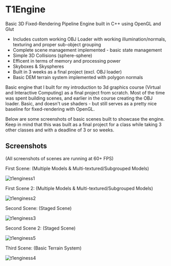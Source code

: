 # T1Engine

Basic 3D Fixed-Rendering Pipeline Engine built in C++ using OpenGL and Glut

- Includes custom working OBJ Loader with working illumination/normals, texturing and proper sub-object grouping
- Complete scene management implemented - basic state management
- Simple 3D Collisions (sphere-sphere)
- Efficent in terms of memory and processing power
- Skyboxes & Skyspheres
- Built in 3 weeks as a final project (excl. OBJ loader)
- Basic DEM terrain system implemented with polygon normals

Basic engine that I built for my introduction to 3d graphics course (Virtual and Interactive Computing) as a final project from scratch. Most of the time was spent building scenes, and earlier in the course creating the OBJ loader. Basic, and doesn't use shaders - but still serves as a pretty nice baseline for fixed-rendering with OpenGL.

Below are some screenshots of basic scenes built to showcase the engine. Keep in mind that this was built as a final project for a class while taking 3 other classes and with a deadline of 3 or so weeks.

## Screenshots

(All screenshots of scenes are running at 60+ FPS)

First Scene: (Multiple Models & Multi-textured/Subgrouped Models)

![t1enginess1](https://user-images.githubusercontent.com/11038569/33595674-14e5c954-d9ed-11e7-8790-2088a0ae823b.png)

First Scene 2: (Multiple Models & Multi-textured/Subgrouped Models)

![t1enginess2](https://user-images.githubusercontent.com/11038569/33595699-287af7aa-d9ed-11e7-90ef-6590fd6c1cdc.png)

Second Scene: (Staged Scene)

![t1enginess3](https://user-images.githubusercontent.com/11038569/33595725-443fabfc-d9ed-11e7-8235-03be452b1430.png)

Second Scene 2: (Staged Scene)

![t1enginess5](https://user-images.githubusercontent.com/11038569/33595837-b740ad22-d9ed-11e7-91b2-a36a09a4c16d.png)

Third Scene: (Basic Terrain System)

![t1enginess4](https://user-images.githubusercontent.com/11038569/33595734-507ee766-d9ed-11e7-9924-39c01ff9050c.png)



